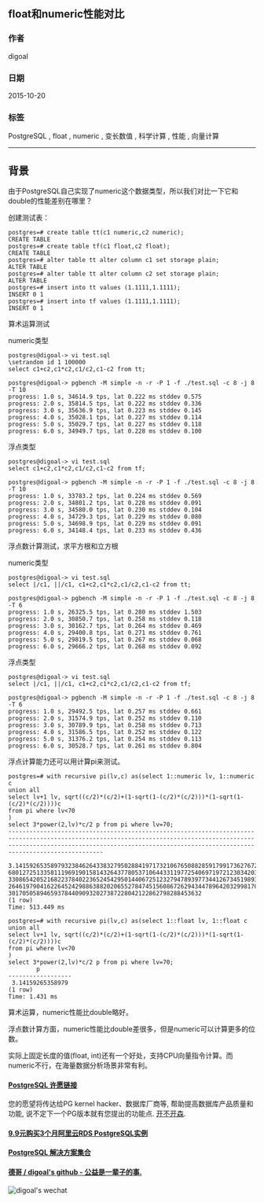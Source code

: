 ## float和numeric性能对比  
                                                                                                                                                                                 
### 作者                                                                                                                                                                
digoal                                                                                                                                                                
                                                                                                                                                                
### 日期                                                                                                                                                                 
2015-10-20                                                                                                                                                     
                                                                                                                                                                  
### 标签                                                                                                                                                                
PostgreSQL , float , numeric , 变长数值 , 科学计算 , 性能 , 向量计算     
                                                                                                                                                                            
----                                                                                                                                                                            
                                                                                                                                                                             
## 背景                                                                                                     
由于PostgreSQL自己实现了numeric这个数据类型，所以我们对比一下它和double的性能差别在哪里？  
  
创建测试表：  
  
```  
postgres=# create table tt(c1 numeric,c2 numeric);  
CREATE TABLE  
postgres=# create table tf(c1 float,c2 float);  
CREATE TABLE  
postgres=# alter table tt alter column c1 set storage plain;  
ALTER TABLE  
postgres=# alter table tt alter column c2 set storage plain;  
ALTER TABLE  
postgres=# insert into tt values (1.1111,1.1111);  
INSERT 0 1  
postgres=# insert into tf values (1.1111,1.1111);  
INSERT 0 1  
```  
  
算术运算测试  
  
  
numeric类型  
  
```  
postgres@digoal-> vi test.sql  
\setrandom id 1 100000  
select c1+c2,c1*c2,c1/c2,c1-c2 from tt;  
  
postgres@digoal-> pgbench -M simple -n -r -P 1 -f ./test.sql -c 8 -j 8 -T 10  
progress: 1.0 s, 34614.9 tps, lat 0.222 ms stddev 0.575  
progress: 2.0 s, 35814.5 tps, lat 0.222 ms stddev 0.336  
progress: 3.0 s, 35636.9 tps, lat 0.223 ms stddev 0.145  
progress: 4.0 s, 35028.1 tps, lat 0.227 ms stddev 0.114  
progress: 5.0 s, 35029.7 tps, lat 0.227 ms stddev 0.118  
progress: 6.0 s, 34949.7 tps, lat 0.228 ms stddev 0.100  
```  
  
浮点类型  
  
```  
postgres@digoal-> vi test.sql  
select c1+c2,c1*c2,c1/c2,c1-c2 from tf;  
  
postgres@digoal-> pgbench -M simple -n -r -P 1 -f ./test.sql -c 8 -j 8 -T 10  
progress: 1.0 s, 33783.2 tps, lat 0.224 ms stddev 0.569  
progress: 2.0 s, 34801.2 tps, lat 0.228 ms stddev 0.091  
progress: 3.0 s, 34580.0 tps, lat 0.230 ms stddev 0.104  
progress: 4.0 s, 34729.3 tps, lat 0.229 ms stddev 0.080  
progress: 5.0 s, 34698.9 tps, lat 0.229 ms stddev 0.091  
progress: 6.0 s, 34148.4 tps, lat 0.233 ms stddev 0.436  
```  
  
浮点数计算测试，求平方根和立方根  
  
numeric类型  
  
```  
postgres@digoal-> vi test.sql  
select |/c1, ||/c1, c1+c2,c1*c2,c1/c2,c1-c2 from tt;  
  
postgres@digoal-> pgbench -M simple -n -r -P 1 -f ./test.sql -c 8 -j 8 -T 6  
progress: 1.0 s, 26325.5 tps, lat 0.280 ms stddev 1.503  
progress: 2.0 s, 30850.7 tps, lat 0.258 ms stddev 0.118  
progress: 3.0 s, 30162.7 tps, lat 0.264 ms stddev 0.469  
progress: 4.0 s, 29400.8 tps, lat 0.271 ms stddev 0.761  
progress: 5.0 s, 29819.5 tps, lat 0.267 ms stddev 0.068  
progress: 6.0 s, 29666.2 tps, lat 0.268 ms stddev 0.092  
```  
  
浮点类型  
  
```  
postgres@digoal-> vi test.sql  
select |/c1, ||/c1, c1+c2,c1*c2,c1/c2,c1-c2 from tf;  
  
postgres@digoal-> pgbench -M simple -n -r -P 1 -f ./test.sql -c 8 -j 8 -T 6  
progress: 1.0 s, 29492.5 tps, lat 0.257 ms stddev 0.661  
progress: 2.0 s, 31574.9 tps, lat 0.252 ms stddev 0.110  
progress: 3.0 s, 30789.9 tps, lat 0.258 ms stddev 0.713  
progress: 4.0 s, 31586.5 tps, lat 0.252 ms stddev 0.122  
progress: 5.0 s, 31376.2 tps, lat 0.254 ms stddev 0.113  
progress: 6.0 s, 30528.7 tps, lat 0.261 ms stddev 0.804  
```  
  
浮点计算能力还可以用计算pi来测试。  
  
```  
postgres=# with recursive pi(lv,c) as(select 1::numeric lv, 1::numeric c  
union all  
select lv+1 lv, sqrt((c/2)*(c/2)+(1-sqrt(1-(c/2)*(c/2)))*(1-sqrt(1-(c/2)*(c/2))))c  
from pi where lv<70  
)  
select 3*power(2,lv)*c/2 p from pi where lv=70;  
---------------------------------------------------------------------------------------------------------------------------------------------------------------------------------------------------------------------------------------------  
 3.141592653589793238462643383279502884197173210676508828591799173627672296937730683572727070051247010385408657297906552561934357541748941419646573653781176751502075275364894766592919774594486776874289831682259435431753374790218811531309  
680127251335811196919015814326437780537106443311977254069719721230342031049561475087911964609567004428452253759748140674953204696747100314818765448066726464044548271610562612419951498432236962881311986436720693282807069197840168203412882  
330865420521682237840223652454295014406725123279478939773441267345198930346982182598393806453993932030504130776155364994041414832433907918479228544876228103179194096407101131681883595844997406888708840813129610672352522895911735472301296  
264619790416226452429886388202065527847451560867262943447896420329981704754176383705004206817426442340965787246827730834011310772289022931085988576767674833771312642269035423307305893857506497484077402126223946040174768095391028677170542  
3017050589465937844090932027387228042122862798288453632  
(1 row)  
Time: 513.449 ms  
  
postgres=# with recursive pi(lv,c) as(select 1::float lv, 1::float c      
union all  
select lv+1 lv, sqrt((c/2)*(c/2)+(1-sqrt(1-(c/2)*(c/2)))*(1-sqrt(1-(c/2)*(c/2))))c  
from pi where lv<70  
)  
select 3*power(2,lv)*c/2 p from pi where lv=70;  
        p           
------------------  
 3.14159265358979  
(1 row)  
Time: 1.431 ms  
```  
  
算术运算，numeric性能比double略好。  
  
浮点数计算方面，numeric性能比double差很多，但是numeric可以计算更多的位数。  
  
实际上固定长度的值(float, int)还有一个好处，支持CPU向量指令计算。而numeric不行，在海量数据分析场景非常有利。    
  
  
  
  
  
  
  
  
  
  
  
  
  
  
  
  
  
  
  
  
  
  
  
  
  
  
  
  
  
  
  
  
  
  
  
  
  
  
  
  
  
  
  
  
  
  
  
  
  
  
  
  
  
  
  
  
  
  
  
  
  
  
  
#### [PostgreSQL 许愿链接](https://github.com/digoal/blog/issues/76 "269ac3d1c492e938c0191101c7238216")
您的愿望将传达给PG kernel hacker、数据库厂商等, 帮助提高数据库产品质量和功能, 说不定下一个PG版本就有您提出的功能点. [开不开森](https://github.com/digoal/blog/issues/76 "269ac3d1c492e938c0191101c7238216").  
  
  
#### [9.9元购买3个月阿里云RDS PostgreSQL实例](https://www.aliyun.com/database/postgresqlactivity "57258f76c37864c6e6d23383d05714ea")
  
  
#### [PostgreSQL 解决方案集合](https://yq.aliyun.com/topic/118 "40cff096e9ed7122c512b35d8561d9c8")
  
  
#### [德哥 / digoal's github - 公益是一辈子的事.](https://github.com/digoal/blog/blob/master/README.md "22709685feb7cab07d30f30387f0a9ae")
  
  
![digoal's wechat](../pic/digoal_weixin.jpg "f7ad92eeba24523fd47a6e1a0e691b59")
  
